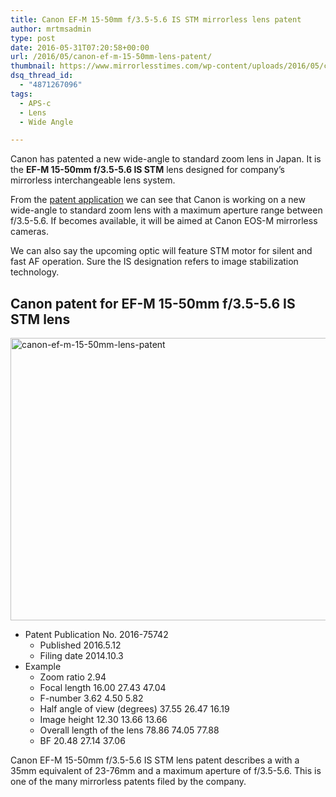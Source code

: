 ```yaml
---
title: Canon EF-M 15-50mm f/3.5-5.6 IS STM mirrorless lens patent
author: mrtmsadmin
type: post
date: 2016-05-31T07:20:58+00:00
url: /2016/05/canon-ef-m-15-50mm-lens-patent/
thumbnail: https://www.mirrorlesstimes.com/wp-content/uploads/2016/05/canon-ef-m-15-50mm-lens-patent.jpg
dsq_thread_id:
  - "4871267096"
tags:
  - APS-c
  - Lens
  - Wide Angle

---
```

Canon has patented a new wide-angle to standard zoom lens in Japan. It is the **EF-M 15-50mm f/3.5-5.6 IS STM** lens designed for company’s mirrorless interchangeable lens system.

From the <a href="http://egami.blog.so-net.ne.jp/2016-05-16" target="_blank" rel="nofollow">patent application</a> we can see that Canon is working on a new wide-angle to standard zoom lens with a maximum aperture range between f/3.5-5.6. If becomes available, it will be aimed at Canon EOS-M mirrorless cameras.

We can also say the upcoming optic will feature STM motor for silent and fast AF operation. Sure the IS designation refers to image stabilization technology. <!--more-->

## Canon patent for EF-M 15-50mm f/3.5-5.6 IS STM lens

<img class="alignnone size-full wp-image-291" src="https://i1.wp.com/www.mirrorlesstimes.com/wp-content/uploads/2016/05/canon-ef-m-15-50mm-lens-patent.jpg?resize=600%2C452&#038;ssl=1" alt="canon-ef-m-15-50mm-lens-patent" width="600" height="452" srcset="https://i1.wp.com/www.mirrorlesstimes.com/wp-content/uploads/2016/05/canon-ef-m-15-50mm-lens-patent.jpg?w=800&ssl=1 800w, https://i1.wp.com/www.mirrorlesstimes.com/wp-content/uploads/2016/05/canon-ef-m-15-50mm-lens-patent.jpg?resize=300%2C226&ssl=1 300w, https://i1.wp.com/www.mirrorlesstimes.com/wp-content/uploads/2016/05/canon-ef-m-15-50mm-lens-patent.jpg?resize=768%2C579&ssl=1 768w" sizes="(max-width: 600px) 100vw, 600px" data-recalc-dims="1" /> 

  * <span class="notranslate">Patent Publication No. 2016-75742</span> 
      * <span class="notranslate">Published 2016.5.12</span>
      * <span class="notranslate">Filing date 2014.10.3</span>
  * <span class="notranslate">Example</span> 
      * <span class="notranslate">Zoom ratio 2.94</span>
      * <span class="notranslate">Focal length 16.00 27.43 47.04</span>
      * <span class="notranslate">F-number 3.62 4.50 5.82</span>
      * <span class="notranslate">Half angle of view (degrees) 37.55 26.47 16.19</span>
      * <span class="notranslate">Image height 12.30 13.66 13.66</span>
      * <span class="notranslate">Overall length of the lens 78.86 74.05 77.88</span>
      * <span class="notranslate">BF 20.48 27.14 37.06</span>

Canon EF-M 15-50mm f/3.5-5.6 IS STM lens patent describes a with a 35mm equivalent of 23-76mm and a maximum aperture of f/3.5-5.6. This is one of the many mirrorless patents filed by the company.